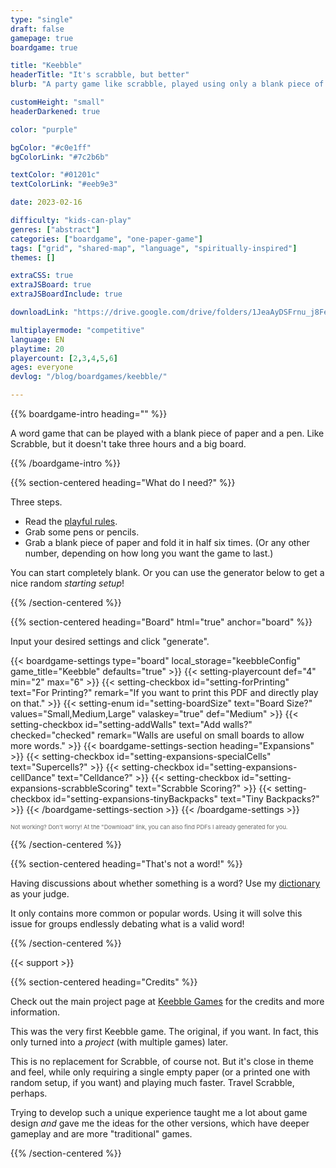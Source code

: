 ```yaml
---
type: "single"
draft: false
gamepage: true
boardgame: true

title: "Keebble"
headerTitle: "It's scrabble, but better"
blurb: "A party game like scrabble, played using only a blank piece of paper. It's free, and it's faster."

customHeight: "small"
headerDarkened: true

color: "purple"

bgColor: "#c0e1ff"
bgColorLink: "#7c2b6b"

textColor: "#01201c"
textColorLink: "#eeb9e3"

date: 2023-02-16

difficulty: "kids-can-play"
genres: ["abstract"]
categories: ["boardgame", "one-paper-game"]
tags: ["grid", "shared-map", "language", "spiritually-inspired"]
themes: []

extraCSS: true
extraJSBoard: true
extraJSBoardInclude: true

downloadLink: "https://drive.google.com/drive/folders/1JeaAyDSFrnu_j8FeDztXyKyhUlNMPoKe"

multiplayermode: "competitive"
language: EN
playtime: 20
playercount: [2,3,4,5,6]
ages: everyone
devlog: "/blog/boardgames/keebble/"

---
```


{{% boardgame-intro heading="" %}}

A word game that can be played with a blank piece of paper and a pen. Like Scrabble, but it doesn't take three hours and a big board.

{{% /boardgame-intro %}}

{{% section-centered heading="What do I need?" %}}

Three steps.
* Read the [playful rules](rules). 
* Grab some pens or pencils.
* Grab a blank piece of paper and fold it in half six times. (Or any other number, depending on how long you want the game to last.)

You can start completely blank. Or you can use the generator below to get a nice random _starting setup_!

{{% /section-centered %}}

{{% section-centered heading="Board" html="true" anchor="board" %}}

<p>Input your desired settings and click "generate".</p>

{{< boardgame-settings type="board" local_storage="keebbleConfig" game_title="Keebble" defaults="true" >}}
  {{< setting-playercount def="4" min="2" max="6" >}}
  {{< setting-checkbox id="setting-forPrinting" text="For Printing?" remark="If you want to print this PDF and directly play on that." >}}
  {{< setting-enum id="setting-boardSize" text="Board Size?" values="Small,Medium,Large" valaskey="true" def="Medium" >}}
  {{< setting-checkbox id="setting-addWalls" text="Add walls?" checked="checked" remark="Walls are useful on small boards to allow more words." >}}
  {{< boardgame-settings-section heading="Expansions" >}}
    {{< setting-checkbox id="setting-expansions-specialCells" text="Supercells?" >}}
    {{< setting-checkbox id="setting-expansions-cellDance" text="Celldance?" >}}
    {{< setting-checkbox id="setting-expansions-scrabbleScoring" text="Scrabble Scoring?" >}}
    {{< setting-checkbox id="setting-expansions-tinyBackpacks" text="Tiny Backpacks?" >}}
  {{< /boardgame-settings-section >}}
{{< /boardgame-settings >}}

<p style="font-size:0.66em; opacity: 0.66;">Not working? Don't worry! At the "Download" link, you can also find PDFs I already generated for you.</p> 

{{% /section-centered %}}

{{% section-centered heading="That's not a word!" %}}

Having discussions about whether something is a word? Use my [dictionary](/tools/dictionary) as your judge.

It only contains more common or popular words. Using it will solve this issue for groups endlessly debating what is a valid word!

{{% /section-centered %}}

{{< support >}}

{{% section-centered heading="Credits" %}}

Check out the main project page at [Keebble Games](/keebble-games/) for the credits and more information.

This was the very first Keebble game. The original, if you want. In fact, this only turned into a _project_ (with multiple games) later.

This is no replacement for Scrabble, of course not. But it's close in theme and feel, while only requiring a single empty paper (or a printed one with random setup, if you want) and playing much faster. Travel Scrabble, perhaps. 

Trying to develop such a unique experience taught me a lot about game design _and_ gave me the ideas for the other versions, which have deeper gameplay and are more "traditional" games.

{{% /section-centered %}}